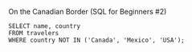 On the Canadian Border (SQL for Beginners #2)

    SELECT name, country
    FROM travelers
    WHERE country NOT IN ('Canada', 'Mexico', 'USA');
